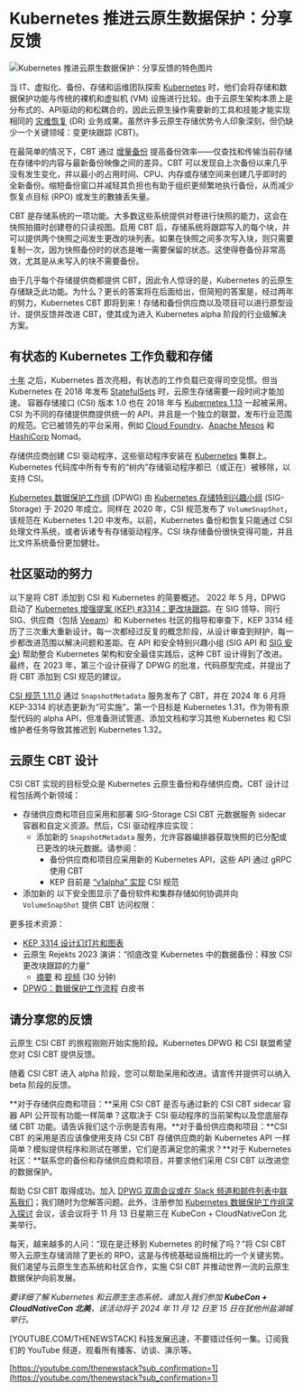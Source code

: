 # Kubernetes 推进云原生数据保护：分享反馈

![Kubernetes 推进云原生数据保护：分享反馈的特色图片](https://cdn.thenewstack.io/media/2024/10/a0d41f8b-kubernetes-cloud-native-data-protection-1024x576.jpg)

当 IT、虚拟化、备份、存储和运维团队探索 [Kubernetes](https://thenewstack.io/kubernetes/) 时，他们会将存储和数据保护功能与传统的裸机和虚拟机 (VM) 设施进行比较。由于云原生架构本质上是分布式的、API驱动的和松耦合的，因此云原生操作需要新的工具和技能才能实现相同的 [灾难恢复](https://thenewstack.io/k8s-backup-and-disaster-recovery-is-more-important-than-ever/) (DR) 业务成果。虽然许多云原生存储优势令人印象深刻，但仍缺少一个关键领域：变更块跟踪 (CBT)。

在最简单的情况下，CBT 通过 [增量备份](https://en.wikipedia.org/wiki/Incremental_backup) 提高备份效率——仅查找和传输当前存储在存储中的内容与最新备份映像之间的差异。CBT 可以发现自上次备份以来几乎没有发生变化，并以最小的占用时间、CPU、内存或存储空间来创建几乎即时的全新备份。缩短备份窗口并减轻其负担也有助于组织更频繁地执行备份，从而减少恢复点目标 (RPO) 或发生的數據丢失量。

CBT 是存储系统的一项功能。大多数这些系统提供对卷进行快照的能力，这会在快照拍摄时创建卷的只读视图。启用 CBT 后，存储系统将跟踪写入的每个块，并可以提供两个快照之间发生更改的块列表。如果在快照之间多次写入块，则只需要复制一次，因为快照备份时的状态是唯一需要保留的状态。这使得卷备份非常高效，尤其是从未写入的块不需要备份。

由于几乎每个存储提供商都提供 CBT，因此令人惊讶的是，Kubernetes 的云原生存储缺乏此功能。为什么？更长的答案将在后面给出，但简短的答案是，经过两年的努力，Kubernetes CBT 即将到来！存储和备份供应商以及项目可以进行原型设计、提供反馈并改进 CBT，使其成为进入 Kubernetes alpha 阶段的行业级解决方案。

## 有状态的 Kubernetes 工作负载和存储

[十年](https://thenewstack.io/10-years-of-kubernetes-past-present-and-future/) 之后，Kubernetes 首次亮相，有状态的工作负载已变得司空见惯。但当 Kubernetes 在 2018 年发布 [StatefulSets](https://www.veeam.com/blog/stateful-vs-stateless-kubernetes.html) 时，云原生存储需要一段时间才能加速。
容器存储接口 (CSI) 版本 1.0 也在 2018 年与 [Kubernetes 1.13](https://kubernetes.io/blog/2018/12/03/kubernetes-1-13-release-announcement/) 一起被采用。CSI 为不同的存储提供商提供统一的 API，并且是一个独立的联盟，发布行业范围的规范。它已被领先的平台采用，例如 [Cloud Foundry](https://www.cloudfoundry.org/?utm_content=inline+mention)、[Apache Mesos](https://mesos.apache.org/) 和 [HashiCorp](https://www.hashicorp.com/?utm_content=inline+mention) Nomad。

存储供应商创建 CSI 驱动程序，这些驱动程序安装在 [Kubernetes](https://roadmap.sh/kubernetes) 集群上。Kubernetes 代码库中所有专有的“树内”存储驱动程序都已（或正在）被移除，以支持 CSI。

[Kubernetes 数据保护工作组](https://github.com/kubernetes/community/blob/master/wg-data-protection/README.md) (DPWG) 由 [Kubernetes 存储特别兴趣小组](https://github.com/kubernetes/community/tree/master/sig-storage) (SIG-Storage) 于 2020 年成立。同样在 2020 年，CSI 规范发布了 `VolumeSnapShot`，该规范在 Kubernetes 1.20 中发布。以前，Kubernetes 备份和恢复只能通过 CSI 处理文件系统，或者诉诸专有存储驱动程序。CSI 块存储备份很快变得可能，并且比文件系统备份更加健壮。

## 社区驱动的努力

以下是将 CBT 添加到 CSI 和 Kubernetes 的简要概述。
2022 年 5 月，DPWG 启动了 [Kubernetes 增强提案 (KEP) #3314：更改块跟踪](https://github.com/kubernetes/enhancements/pull/4082)。在 SIG 领导、同行 SIG、供应商（包括 [Veeam](https://www.veeam.com/)）和 Kubernetes 社区的指导和审查下，KEP 3314 经历了三次重大重新设计。每一次都经过反复的概念阶段，从设计审查到辩护，每一步都改进范围以解决问题和差距。在 API 和安全特别兴趣小组 (SIG API 和 [SIG 安全](https://thenewstack.io/cncfs-special-interest-group-for-security/)) 帮助整合 Kubernetes 架构和安全最佳实践后，这种 CBT 设计得到了改进。最终，在 2023 年，第三个设计获得了 DPWG 的批准，代码原型完成，并提出了将 CBT 添加到 CSI 规范的建议。

[CSI 规范 1.11.0](https://github.com/container-storage-interface/spec/releases/tag/v1.10.0) 通过 `SnapshotMetadata` 服务发布了 CBT，并在 2024 年 6 月将 KEP-3314 的状态更新为“可实施”。第一个目标是 Kubernetes 1.31，作为带有原型代码的 alpha API，但准备测试管道、添加文档和学习其他 Kubernetes 和 CSI 维护者任务导致其推迟到 Kubernetes 1.32。

## 云原生 CBT 设计
CSI CBT 实现的目标受众是 Kubernetes 云原生备份和存储供应商。CBT 设计过程包括两个新领域：

- 存储供应商和项目应采用和部署 SIG-Storage CSI CBT 元数据服务 sidecar 容器和自定义资源。然后，CSI 驱动程序应实现：
    - 添加新的 `SnapshotMetadata` 服务，允许容器编排器获取快照的已分配或已更改的块元数据。请参阅：
        - 备份供应商和项目应采用新的 Kubernetes API，这些 API 通过 gRPC 使用 CBT
        - KEP 目前是 [“v1alpha” 实现](https://github.com/kubernetes/enhancements/pull/4082) CSI 规范
- 添加新的 
以下安全图显示了备份软件和集群存储如何协调并向 `VolumeSnapShot` 提供 CBT 访问权限：

更多技术资源：

- [KEP 3314 设计幻灯片和图表](https://docs.google.com/presentation/d/11nCmMkOEm5sY7zGQeXmsAV2wR7mb8HUYPKWyXhyD86o/edit#slide=id.p)
- 云原生 Rejekts 2023 演讲：“彻底改变 Kubernetes 中的数据备份：释放 CSI 更改块跟踪的力量”
    - [摘要](https://cfp.cloud-native.rejekts.io/cloud-native-rejekts-na-chicago-2023/talk/HGPYB3/) 和 [视频](https://www.youtube.com/watch?v=sV1skj7OW7Y&list=PLnfCaIV4aZe-4zfJeSl1bN9xKBhlIEGSt&index=29) (30 分钟)
- [DPWG：数据保护工作流程](https://github.com/kubernetes/community/blob/master/wg-data-protection/data-protection-workflows-white-paper.md) 白皮书

## 请分享您的反馈
云原生 CSI CBT 的旅程刚刚开始实施阶段。Kubernetes DPWG 和 CSI 联盟希望您对 CSI CBT 提供反馈。

随着 CSI CBT 进入 alpha 阶段，您可以帮助采用和改进。请宣传并提供可以纳入 beta 阶段的反馈。

**对于存储供应商和项目：**采用 CSI CBT 是否与通过新的 CSI CBT sidecar 容器 API 公开现有功能一样简单？这取决于 CSI 驱动程序的当前架构以及您底层存储 CBT 功能。请告诉我们这个示例是否有用。**对于备份供应商和项目：**CSI CBT 的采用是否应该像使用支持 CSI CBT 存储供应商的新 Kubernetes API 一样简单？模拟提供程序和测试在哪里，它们是否满足您的需求？**对于 Kubernetes 社区：**联系您的备份和存储供应商和项目，并要求他们采用 CSI CBT 以改进您的数据保护。

帮助 CSI CBT 取得成功。加入 [DPWG 双周会议或在 Slack 频道和邮件列表中联系我们](https://github.com/kubernetes/community/blob/master/wg-data-protection/README.md#meetings)；我们随时为您解答问题。此外，注册参加 [Kubernetes 数据保护工作组深入探讨](https://kccncna2024.sched.com/event/1hovn/kubernetes-data-protection-wg-deep-dive-dave-smith-uchida-veeam?iframe=no&w=100%25&sidebar=yes&bg=no) 会议，该会议将于 11 月 13 日星期三在 KubeCon + CloudNativeCon 北美举行。

每天，越来越多的人问：“现在是迁移到 Kubernetes 的时候了吗？”将 CSI CBT 带入云原生存储消除了更长的 RPO，这是与传统基础设施相比的一个关键劣势。我们渴望与云原生生态系统和社区合作，实施 CSI CBT 并推动世界一流的云原生数据保护向前发展。

*要详细了解 Kubernetes 和云原生生态系统，请加入我们参加 **KubeCon + CloudNativeCon 北美**，该活动将于 2024 年 11 月 12 日至 15 日在犹他州盐湖城举行。*

[YOUTUBE.COM/THENEWSTACK]
科技发展迅速，不要错过任何一集。订阅我们的 YouTube 频道，观看所有播客、访谈、演示等。

[https://youtube.com/thenewstack?sub_confirmation=1](https://youtube.com/thenewstack?sub_confirmation=1)